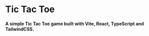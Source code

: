 # Tic Tac Toe

#### A simple Tic Tac Toe game built with **Vite**, **React**, **TypeScript** and **TailwindCSS**.